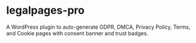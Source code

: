 # legalpages-pro
A WordPress plugin to auto-generate GDPR, DMCA, Privacy Policy, Terms, and Cookie pages with consent banner and trust badges.
